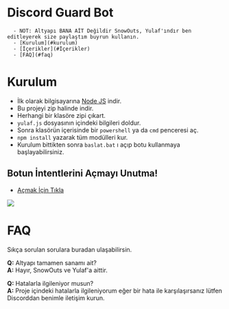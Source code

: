 # Discord Guard Bot


      - NOT: Altyapı BANA AİT Değildir SnowOuts, Yulaf'ındır ben editleyerek size paylaştım buyrun kullanın.
      - [Kurulum](#kurulum)
      - [İçerikler](#İçerikler)
      - [FAQ](#faq)

# Kurulum
* İlk olarak bilgisayarına [Node JS](https://nodejs.org/en/) indir.
* Bu projeyi zip halinde indir.
* Herhangi bir klasöre zipi çıkart.
* `yulaf.js` dosyasının içindeki bilgileri doldur.
* Sonra klasörün içerisinde bir `powershell` ya da `cmd` penceresi aç.
* ```npm install``` yazarak tüm modülleri kur.
* Kurulum bittikten sonra ```baslat.bat``` ı açıp botu kullanmaya başlayabilirsiniz.


## Botun İntentlerini Açmayı Unutma!
* [Açmak İçin Tıkla](https://discord.com/developers/applications)
<img src="https://cdn.discordapp.com/attachments/818953120452575322/851116463166849054/3P4KKB.png"/>

# FAQ
Sıkça sorulan sorulara buradan ulaşabilirsin.

**Q:** Altyapı tamamen sanamı ait?<br />
**A:** Hayır, SnowOuts ve Yulaf'a aittir.

**Q:** Hatalarla ilgileniyor musun?<br />
**A:** Proje içindeki hatalarla ilgileniyorum eğer bir hata ile karşılaşırsanız lütfen Discorddan benimle iletişim kurun. 